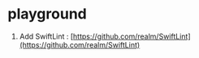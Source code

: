 # playground
1.  Add SwiftLint : [https://github.com/realm/SwiftLint](https://github.com/realm/SwiftLint)
